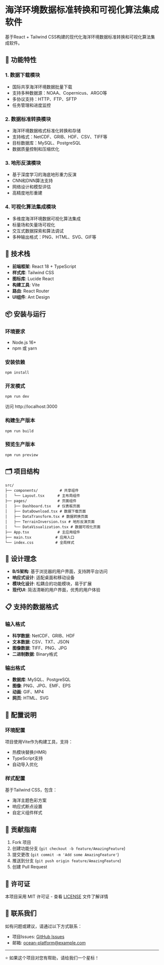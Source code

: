 # 海洋环境数据标准转换和可视化算法集成软件

基于React + Tailwind CSS构建的现代化海洋环境数据标准转换和可视化算法集成软件。

## 🌊 功能特性

### 1. 数据下载模块
- 国际共享海洋环境数据批量下载
- 支持多种数据源：NOAA、Copernicus、ARGO等
- 多协议支持：HTTP、FTP、SFTP
- 任务管理和进度监控

### 2. 数据标准转换模块
- 海洋环境数据格式标准化转换和存储
- 支持格式：NetCDF、GRIB、HDF、CSV、TIFF等
- 目标数据库：MySQL、PostgreSQL
- 数据质量控制和压缩优化

### 3. 地形反演模块
- 基于深度学习的海底地形重力反演
- CNN和DNN算法支持
- 网络设计和模型评估
- 高精度地形重建

### 4. 可视化算法集成模块
- 多维度海洋环境数据可视化算法集成
- 标量场和矢量场可视化
- 交互式数据探索和算法调试
- 多种输出格式：PNG、HTML、SVG、GIF等

## 🚀 技术栈

- **前端框架**: React 18 + TypeScript
- **样式库**: Tailwind CSS
- **图标库**: Lucide React
- **构建工具**: Vite
- **路由**: React Router
- **UI组件**: Ant Design

## 📦 安装与运行

### 环境要求
- Node.js 16+
- npm 或 yarn

### 安装依赖
```bash
npm install
```

### 开发模式
```bash
npm run dev
```
访问 http://localhost:3000

### 构建生产版本
```bash
npm run build
```

### 预览生产版本
```bash
npm run preview
```

## 🗂 项目结构

```
src/
├── components/          # 共享组件
│   └── Layout.tsx      # 主布局组件
├── pages/              # 页面组件
│   ├── Dashboard.tsx   # 仪表板页面
│   ├── DataDownload.tsx # 数据下载页面
│   ├── DataTransform.tsx # 数据转换页面
│   ├── TerrainInversion.tsx # 地形反演页面
│   └── DataVisualization.tsx # 数据可视化页面
├── App.tsx             # 主应用组件
├── main.tsx           # 应用入口
└── index.css          # 全局样式
```

## 🎨 设计理念

- **B/S架构**: 基于浏览器的用户界面，支持跨平台访问
- **响应式设计**: 适配桌面和移动设备
- **模块化设计**: 松耦合的功能模块，易于扩展
- **现代UI**: 简洁清晰的用户界面，优秀的用户体验

## 📋 支持的数据格式

### 输入格式
- **科学数据**: NetCDF、GRIB、HDF
- **文本数据**: CSV、TXT、JSON
- **图像数据**: TIFF、PNG、JPG
- **二进制数据**: Binary格式

### 输出格式
- **数据库**: MySQL、PostgreSQL
- **图像**: PNG、JPG、EMF、EPS
- **动画**: GIF、MP4
- **网页**: HTML、SVG

## 🔧 配置说明

### 环境配置
项目使用Vite作为构建工具，支持：
- 热模块替换(HMR)
- TypeScript支持
- 自动导入优化

### 样式配置
基于Tailwind CSS，包含：
- 海洋主题色彩方案
- 响应式断点设置
- 自定义组件样式

## 🤝 贡献指南

1. Fork 项目
2. 创建功能分支 (`git checkout -b feature/AmazingFeature`)
3. 提交更改 (`git commit -m 'Add some AmazingFeature'`)
4. 推送到分支 (`git push origin feature/AmazingFeature`)
5. 创建 Pull Request

## 📄 许可证

本项目采用 MIT 许可证 - 查看 [LICENSE](LICENSE) 文件了解详情

## 📧 联系我们

如有问题或建议，请通过以下方式联系：

- 项目Issues: [GitHub Issues](../../issues)
- 邮箱: ocean-platform@example.com

---

⭐ 如果这个项目对您有帮助，请给我们一个星标！ 
